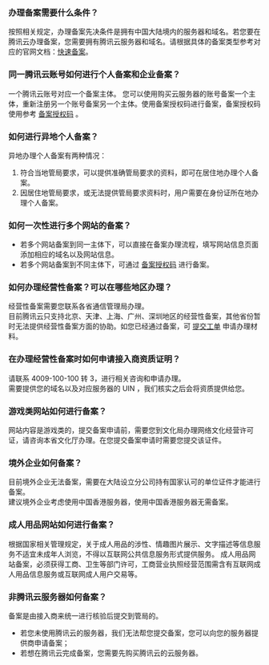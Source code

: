 ### 办理备案需要什么条件？
按照相关规定，办理备案先决条件是拥有中国大陆境内的服务器和域名。若您要在腾讯云办理备案，您需要拥有腾讯云服务器和域名。请根据具体的备案类型参考对应的官网文档：[快速备案](https://cloud.tencent.com/document/product/243/18958)。

### 同一腾讯云账号如何进行个人备案和企业备案？
一个腾讯云账号对应一个备案主体。
您可以使用购买云服务器的账号备案一个主体，重新注册另一个账号备案另一个主体。使用备案授权码进行备案，备案授权码使用参考 [备案授权码](https://cloud.tencent.com/document/product/243/18908) 。

### 如何进行异地个人备案？
异地办理个人备案有两种情况：   
1. 符合当地管局要求，可以提供准确管局要求的资料，即可在居住地办理个人备案。     
2. 因居住地管局要求，或无法提供管局要求资料时，用户需要在身份证所在地办理个人备案。

### 如何一次性进行多个网站的备案？
- 若多个网站备案到同一主体下，可以直接在备案办理流程，填写网站信息页面添加相应的域名以及网站信息。
- 若多个网站备案到不同主体下，可通过 [备案授权码](https://cloud.tencent.com/document/product/243/18908) 进行备案。

### 如何办理经营性备案？可以在哪些地区办理？
经营性备案需要您联系各省通信管理局办理。  
目前腾讯云只支持北京、天津、上海、广州、深圳地区的经营性备案，其他省份暂时无法提供经营性备案方面的协助。如您已经通过备案，可 [提交工单](https://console.cloud.tencent.com/workorder/category) 申请办理材料。

### 在办理经营性备案时如何申请接入商资质证明？
请联系 4009-100-100 转 3，进行相关咨询和申请办理。  
需要提供您的域名以及对应服务器的 UIN ，我们核实之后会将资质提供给您。 

### 游戏类网站如何进行备案？
网站内容是游戏类的，提交备案申请前，需要您到文化局办理网络文化经营许可证，请咨询本省文化厅办理。在您提交备案申请时需要您提交该证件。

### 境外企业如何备案？
目前境外企业无法备案，需要在大陆设立分公司持有国家认可的单位证件才能进行备案。  
建议境外企业考虑使用中国香港服务器，使用中国香港服务器无需备案。

### 成人用品网站如何进行备案？
根据国家相关管理规定，关于成人用品的涉性、情趣图片展示、文字描述等信息服务不适宜未成年人浏览，不得以互联网公共信息服务形式提供服务。 
成人用品网站备案，必须获得工商、卫生等部门许可，工商营业执照经营范围需含有互联网成人用品信息服务或互联网成人用户交易等。

### 非腾讯云服务器如何备案？
备案是由接入商来统一进行核验后提交到管局的。
- 若您未使用腾讯云的服务器，我们无法帮您提交备案，您可以向您的服务器提供商申请备案；
- 若想在腾讯云完成备案，您需要先购买腾讯云的云服务器。
